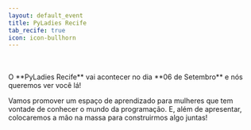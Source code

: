 ```yaml
---
layout: default_event
title: PyLadies Recife
tab_recife: true
icon: icon-bullhorn
---
```

<br>
<br>
O **PyLadies Recife** vai acontecer no dia **06 de Setembro** e nós queremos ver você lá!
<br>

Vamos promover um espaço de aprendizado para mulheres que tem vontade de conhecer o mundo da programação. E, além de apresentar, colocaremos a mão na massa para construirmos algo juntas!

